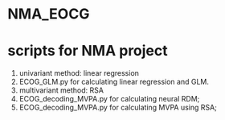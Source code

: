 # NMA_EOCG
# scripts for NMA project
1. univariant method: linear regression
  1.	ECOG_GLM.py for calculating linear regression and GLM.
2. multivariant method: RSA
  1.	ECOG_decoding_MVPA.py for calculating neural RDM;
  2.	ECOG_decoding_MVPA.py for calculating MVPA using RSA;

